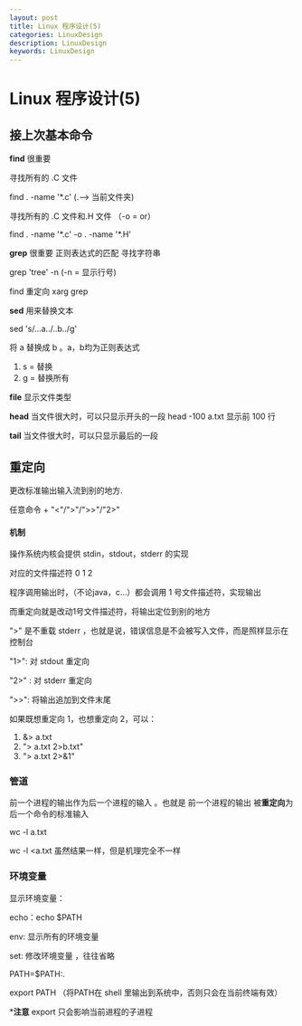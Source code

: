 ```yaml
---
layout: post
title: Linux 程序设计(5)
categories: LinuxDesign
description: LinuxDesign
keywords: LinuxDesign
---
```




# Linux 程序设计(5)

## 接上次基本命令

**find** 很重要

寻找所有的 .C 文件

find  . -name '*.c'  (.—> 当前文件夹)

寻找所有的 .C 文件和.H 文件  （-o = or）

find . -name '*.c' -o  .  -name '\*.H'



**grep** 很重要 正则表达式的匹配 寻找字符串

grep 'tree' -n (-n = 显示行号)

find 重定向 xarg grep



**sed** 用来替换文本

sed 's/…a../..b../g'

将 a 替换成 b 。a，b均为正则表达式

1. s = 替换
2. g = 替换所有



**file**  显示文件类型

**head** 当文件很大时，可以只显示开头的一段   head -100 a.txt 显示前 100 行

**tail**  当文件很大时，可以只显示最后的一段



## 重定向

更改标准输出输入流到别的地方.

任意命令 + "<"/">"/">>"/"2>" 



#### 机制

操作系统内核会提供 stdin，stdout，stderr 的实现

对应的文件描述符        0           1               2

程序调用输出时，（不论java，c...）都会调用 1 号文件描述符，实现输出

而重定向就是改动1号文件描述符，将输出定位到别的地方

">" 是不重载 stderr ，也就是说，错误信息是不会被写入文件，而是照样显示在控制台

"1>": 对 stdout 重定向

"2>" : 对 stderr 重定向

">>": 将输出追加到文件末尾

如果既想重定向 1，也想重定向 2，可以：

1. &> a.txt
2. "> a.txt 2>b.txt"
3. "> a.txt 2>&1"



### 管道

前一个进程的输出作为后一个进程的输入 。也就是 前一个进程的输出 被**重定向**为 后一个命令的标准输入

wc -l a.txt

wc -l <a.txt 虽然结果一样，但是机理完全不一样



### 环境变量

显示环境变量：

echo：echo $PATH

env: 显示所有的环境变量

set: 修改环境变量 ，往往省略

PATH=$PATH:.

export PATH （将PATH在 shell 里输出到系统中，否则只会在当前终端有效）

***注意** export 只会影响当前进程的子进程